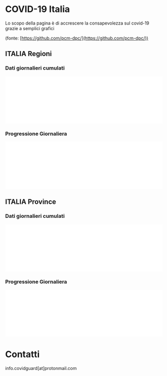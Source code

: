 # COVID-19 Italia
Lo scopo della pagina è di accrescere la consapevolezza sul covid-19 grazie a semplici grafici 

(fonte: [https://github.com/pcm-dpc/](https://github.com/pcm-dpc/))

## ITALIA Regioni

### Dati giornalieri cumulati

<iframe class="slideshow-iframe" src="/slides/regioni_cum.html" 
style="width:100%" frameborder="0" scrolling="no" onload="resizeIframe(this)"></iframe>

### Progressione Giornaliera

<iframe class="slideshow-iframe" src="/slides/regioni_day.html" 
style="width:100%" frameborder="0" scrolling="no" onload="resizeIframe(this)"></iframe>

## ITALIA Province

### Dati giornalieri cumulati

<iframe class="slideshow-iframe" src="/slides/province_cum.html" 
style="width:100%" frameborder="0" scrolling="no" onload="resizeIframe(this)"></iframe>

### Progressione Giornaliera

<iframe class="slideshow-iframe" src="/slides/province_day.html" 
style="width:100%" frameborder="0" scrolling="no" onload="resizeIframe(this)"></iframe>

# Contatti

info.covidguard[at]protonmail.com